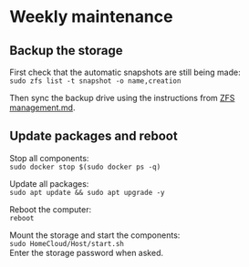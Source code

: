 # Weekly maintenance

## Backup the storage
First check that the automatic snapshots are still being made:\
`sudo zfs list -t snapshot -o name,creation`

Then sync the backup drive using the instructions from [ZFS management.md](<./ZFS management.md>).

## Update packages and reboot
Stop all components:\
`sudo docker stop $(sudo docker ps -q)`

Update all packages:\
`sudo apt update && sudo apt upgrade -y`

Reboot the computer:\
`reboot`

Mount the storage and start the components:\
`sudo HomeCloud/Host/start.sh`\
Enter the storage password when asked.